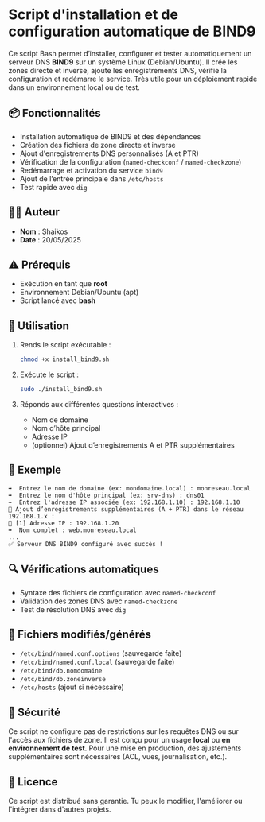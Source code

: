 # Script d'installation et de configuration automatique de BIND9

Ce script Bash permet d’installer, configurer et tester automatiquement un serveur DNS **BIND9** sur un système Linux (Debian/Ubuntu). Il crée les zones directe et inverse, ajoute les enregistrements DNS, vérifie la configuration et redémarre le service. Très utile pour un déploiement rapide dans un environnement local ou de test.

## 📦 Fonctionnalités

- Installation automatique de BIND9 et des dépendances
- Création des fichiers de zone directe et inverse
- Ajout d'enregistrements DNS personnalisés (A et PTR)
- Vérification de la configuration (`named-checkconf` / `named-checkzone`)
- Redémarrage et activation du service `bind9`
- Ajout de l’entrée principale dans `/etc/hosts`
- Test rapide avec `dig`

## 🧑‍💻 Auteur

- **Nom** : Shaikos  
- **Date** : 20/05/2025

## ⚠️ Prérequis

- Exécution en tant que **root**
- Environnement Debian/Ubuntu (apt)
- Script lancé avec **bash**

## 🚀 Utilisation

1. Rends le script exécutable :
   ```bash
   chmod +x install_bind9.sh
   ```

2. Exécute le script :
   ```bash
   sudo ./install_bind9.sh
   ```

3. Réponds aux différentes questions interactives :
   - Nom de domaine
   - Nom d’hôte principal
   - Adresse IP
   - (optionnel) Ajout d’enregistrements A et PTR supplémentaires

## 📝 Exemple

```
➡️  Entrez le nom de domaine (ex: mondomaine.local) : monreseau.local
➡️  Entrez le nom d'hôte principal (ex: srv-dns) : dns01
➡️  Entrez l'adresse IP associée (ex: 192.168.1.10) : 192.168.1.10
📌 Ajout d’enregistrements supplémentaires (A + PTR) dans le réseau 192.168.1.x :
📝 [1] Adresse IP : 192.168.1.20
➡️  Nom complet : web.monreseau.local
...
✅ Serveur DNS BIND9 configuré avec succès !
```

## 🔍 Vérifications automatiques

- Syntaxe des fichiers de configuration avec `named-checkconf`
- Validation des zones DNS avec `named-checkzone`
- Test de résolution DNS avec `dig`

## 📁 Fichiers modifiés/générés

- `/etc/bind/named.conf.options` (sauvegarde faite)
- `/etc/bind/named.conf.local` (sauvegarde faite)
- `/etc/bind/db.nomdomaine`
- `/etc/bind/db.zoneinverse`
- `/etc/hosts` (ajout si nécessaire)

## 🔐 Sécurité

Ce script ne configure pas de restrictions sur les requêtes DNS ou sur l'accès aux fichiers de zone. Il est conçu pour un usage **local** ou **en environnement de test**. Pour une mise en production, des ajustements supplémentaires sont nécessaires (ACL, vues, journalisation, etc.).

## 📜 Licence

Ce script est distribué sans garantie. Tu peux le modifier, l'améliorer ou l'intégrer dans d'autres projets.
